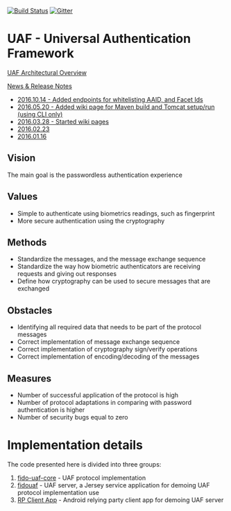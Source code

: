 [![Build Status](https://secure.travis-ci.org/eBay/UAF.svg?branch=master)](https://travis-ci.org/eBay/UAF)  [![Gitter](https://badges.gitter.im/Join%20Chat.svg)](https://gitter.im/eBay/UAF)
# UAF - Universal Authentication Framework

[UAF Architectural Overview](https://fidoalliance.org/wp-content/uploads/html/fido-uaf-overview-v1.0-ps-20141208.html)

[News & Release Notes](RELEASE.md)

- [2016.10.14 - Added endpoints for whitelisting AAID, and Facet Ids](https://github.com/eBay/UAF/blob/master/RELEASE.md#20161014)
- [2016.05.20 - Added wiki page for Maven build and Tomcat setup/run (using CLI only)](https://github.com/eBay/UAF/wiki/BuildingAndRunningUAFServerUsingMaven(CLIonly))
- [2016.03.28 - Started wiki pages](https://github.com/eBay/UAF/wiki)
- [2016.02.23](https://github.com/eBay/UAF/blob/master/RELEASE.md#20160223)
- [2016.01.16](https://github.com/eBay/UAF/blob/master/RELEASE.md#20160116)

## Vision
The main goal is the passwordless authentication experience

## Values
- Simple to authenticate using biometrics readings, such as fingerprint
- More secure authentication using the cryptography

## Methods
- Standardize the messages, and the message exchange sequence
- Standardize the way how biometric authenticators are receiving requests and giving out responses
- Define how cryptography can be used to secure messages that are exchanged

## Obstacles
- Identifying all required data that needs to be part of the protocol messages
- Correct implementation of message exchange sequence
- Correct implementation of cryptography sign/verify operations
- Correct implementation of encoding/decoding of the messages

## Measures
- Number of successful application of the protocol is high
- Number of protocol adaptations in comparing with password authentication is higher
- Number of security bugs equal to zero

# Implementation details
The code presented here is divided into three groups:

1. [fido-uaf-core](fido-uaf-core/README.md) - UAF protocol implementation
2. [fidouaf](fidouaf/README.md) - UAF server, a Jersey service application for demoing UAF protocol implementation use
3. [RP Client App](fidouafclient) - Android relying party client app for demoing UAF server
